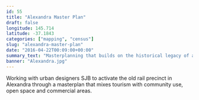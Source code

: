 ```yaml
---
id: 55
title: "Alexandra Master Plan"
draft: false
longitude: 145.714
latitude: -37.1843
categories: ["mapping", "census"]
slug: "alexandra-master-plan"
date: "2016-04-22T00:09:00+00:00"
summary_text: "Masterplanning that builds on the historical legacy of a beautiful historical railway precinct"
banner: "Alexandra.jpg"
---
```


Working with urban designers SJB&nbsp;to activate the old rail precinct in Alexandra through a masterplan that mixes tourism with community use, open space and commercial areas.&nbsp;
